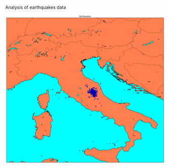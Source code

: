 Analysis of earthquakes data 


![alt text]( https://github.com/giovannisinapi/ItalyEarthquakes/blob/master/Analysis/wdrbW4qFGidvwAAAABJRU5ErkJg%250Agg%3D%3D%250A.png "Logo Title Text 1")